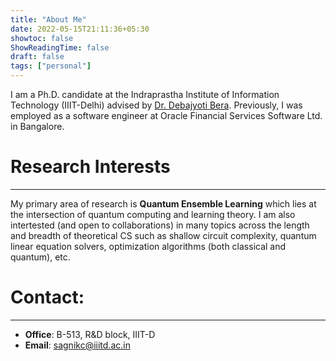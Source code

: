 ```yaml
---
title: "About Me"
date: 2022-05-15T21:11:36+05:30
showtoc: false
ShowReadingTime: false
draft: false
tags: ["personal"]
---
```


I am a Ph.D. candidate at the Indraprastha Institute of Information Technology (IIIT-Delhi) advised by [Dr. Debajyoti Bera](https://www.iiitd.edu.in/~dbera/). Previously, I was employed as a software engineer at Oracle Financial Services Software Ltd. in Bangalore.


# Research Interests
---
My primary area of research is **Quantum Ensemble Learning** which lies at the intersection of quantum computing and learning theory. I am also intertested (and open to collaborations) in many topics across the length and breadth of theoretical CS such as shallow circuit complexity, quantum linear equation solvers, optimization algorithms (both classical and quantum), etc.
<!-- Bibliography
Talks and Resources
Please check http://chatsagnik.com/ -->

# Contact:
---
- **Office**: B-513, R&D block, IIIT-D
- **Email**: <sagnikc@iiitd.ac.in>

